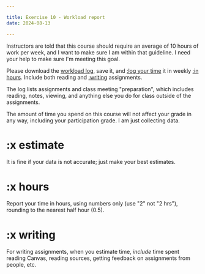 ```yaml
---

title: Exercise 10 - Workload report
date: 2024-08-13

---
```


Instructors are told that this course should require an average of 10 hours of work per week, and I want to make sure I am within that guideline. I need your help to make sure I'm meeting this goal.

Please download the <a href="https://canvas.nus.edu.sg/courses/66393/files/4607379/download?download_frd=1" >workload log</a>, save it, and [:log your time](#x-estimate) it in weekly [:in hours](#x-hours). Include both reading and [:writing](#x-writing) assignments.

The log lists assignments and class meeting "preparation", which includes reading, notes, viewing, and anything else you do for class outside of the assignments.

The amount of time you spend on this course will not affect your grade in any way, including your participation grade. I am just collecting data.

# :x estimate

It is fine if your data is not accurate; just make your best estimates.

# :x hours

Report your time in hours, using numbers only (use "2" not "2 hrs"), rounding to the nearest half hour (0.5).

# :x writing

For writing assignments, when you estimate time, _include_ time spent reading Canvas, reading sources, getting feedback on assignments from people, etc.
